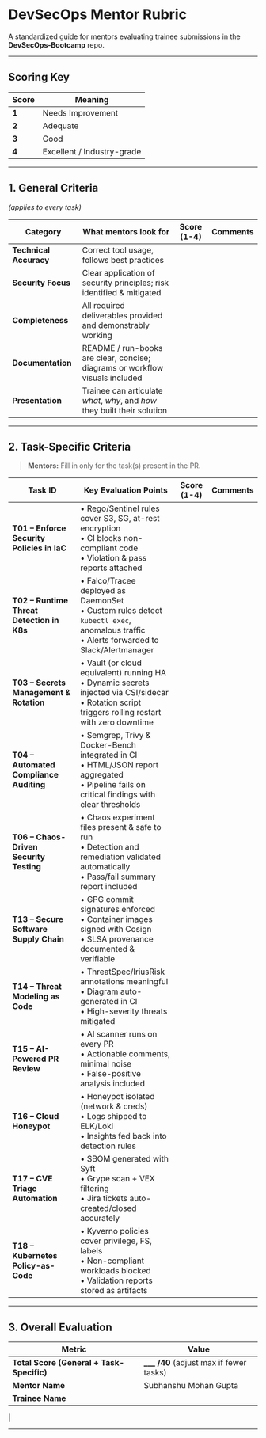 # DevSecOps Mentor Rubric

A standardized guide for mentors evaluating trainee submissions in the **DevSecOps-Bootcamp** repo.

---

## Scoring Key

| Score | Meaning                    |
|-------|---------------------------|
| **1** | Needs Improvement         |
| **2** | Adequate                  |
| **3** | Good                      |
| **4** | Excellent / Industry-grade|

---

## 1. General Criteria  
*(applies to every task)*

| Category              | What mentors look for                                                        | Score (1-4) | Comments |
|-----------------------|------------------------------------------------------------------------------|-------------|----------|
| **Technical Accuracy**| Correct tool usage, follows best practices                                   |             |          |
| **Security Focus**    | Clear application of security principles; risk identified & mitigated        |             |          |
| **Completeness**      | All required deliverables provided and demonstrably working                  |             |          |
| **Documentation**     | README / run-books are clear, concise; diagrams or workflow visuals included |             |          |
| **Presentation**      | Trainee can articulate *what*, *why*, and *how* they built their solution    |             |          |

---

## 2. Task-Specific Criteria

> **Mentors:** Fill in only for the task(s) present in the PR.

| Task ID | Key Evaluation Points | Score (1-4) | Comments |
|---------|-----------------------|-------------|----------|
| **T01 – Enforce Security Policies in IaC** | • Rego/Sentinel rules cover S3, SG, at-rest encryption<br>• CI blocks non-compliant code<br>• Violation & pass reports attached | | |
| **T02 – Runtime Threat Detection in K8s** | • Falco/Tracee deployed as DaemonSet<br>• Custom rules detect `kubectl exec`, anomalous traffic<br>• Alerts forwarded to Slack/Alertmanager | | |
| **T03 – Secrets Management & Rotation** | • Vault (or cloud equivalent) running HA<br>• Dynamic secrets injected via CSI/sidecar<br>• Rotation script triggers rolling restart with zero downtime | | |
| **T04 – Automated Compliance Auditing** | • Semgrep, Trivy & Docker-Bench integrated in CI<br>• HTML/JSON report aggregated<br>• Pipeline fails on critical findings with clear thresholds | | |
| **T06 – Chaos-Driven Security Testing** | • Chaos experiment files present & safe to run<br>• Detection and remediation validated automatically<br>• Pass/fail summary report included | | |
| **T13 – Secure Software Supply Chain** | • GPG commit signatures enforced<br>• Container images signed with Cosign<br>• SLSA provenance documented & verifiable | | |
| **T14 – Threat Modeling as Code** | • ThreatSpec/IriusRisk annotations meaningful<br>• Diagram auto-generated in CI<br>• High-severity threats mitigated | | |
| **T15 – AI-Powered PR Review** | • AI scanner runs on every PR<br>• Actionable comments, minimal noise<br>• False-positive analysis included | | |
| **T16 – Cloud Honeypot** | • Honeypot isolated (network & creds)<br>• Logs shipped to ELK/Loki<br>• Insights fed back into detection rules | | |
| **T17 – CVE Triage Automation** | • SBOM generated with Syft<br>• Grype scan + VEX filtering<br>• Jira tickets auto-created/closed accurately | | |
| **T18 – Kubernetes Policy-as-Code** | • Kyverno policies cover privilege, FS, labels<br>• Non-compliant workloads blocked<br>• Validation reports stored as artifacts | | |

---

## 3. Overall Evaluation

| Metric | Value |
|--------|-------|
| **Total Score (General + Task-Specific)** | **___ /40** (adjust max if fewer tasks) |
| **Mentor Name** | Subhanshu Mohan Gupta |
| **Trainee Name** | |
| 

---